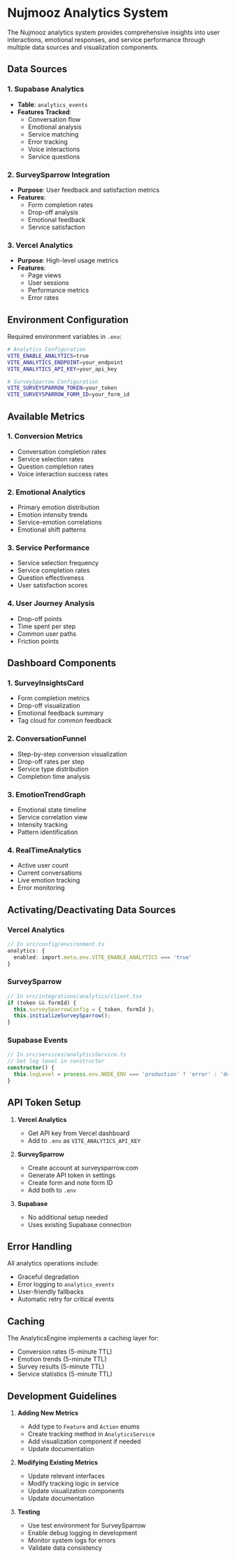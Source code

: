 # Nujmooz Analytics System

The Nujmooz analytics system provides comprehensive insights into user interactions, emotional responses, and service performance through multiple data sources and visualization components.

## Data Sources

### 1. Supabase Analytics
- **Table**: `analytics_events`
- **Features Tracked**:
  - Conversation flow
  - Emotional analysis
  - Service matching
  - Error tracking
  - Voice interactions
  - Service questions

### 2. SurveySparrow Integration
- **Purpose**: User feedback and satisfaction metrics
- **Features**:
  - Form completion rates
  - Drop-off analysis
  - Emotional feedback
  - Service satisfaction

### 3. Vercel Analytics
- **Purpose**: High-level usage metrics
- **Features**:
  - Page views
  - User sessions
  - Performance metrics
  - Error rates

## Environment Configuration

Required environment variables in `.env`:

```bash
# Analytics Configuration
VITE_ENABLE_ANALYTICS=true
VITE_ANALYTICS_ENDPOINT=your_endpoint
VITE_ANALYTICS_API_KEY=your_api_key

# SurveySparrow Configuration
VITE_SURVEYSPARROW_TOKEN=your_token
VITE_SURVEYSPARROW_FORM_ID=your_form_id
```

## Available Metrics

### 1. Conversion Metrics
- Conversation completion rates
- Service selection rates
- Question completion rates
- Voice interaction success rates

### 2. Emotional Analytics
- Primary emotion distribution
- Emotion intensity trends
- Service-emotion correlations
- Emotional shift patterns

### 3. Service Performance
- Service selection frequency
- Service completion rates
- Question effectiveness
- User satisfaction scores

### 4. User Journey Analysis
- Drop-off points
- Time spent per step
- Common user paths
- Friction points

## Dashboard Components

### 1. SurveyInsightsCard
- Form completion metrics
- Drop-off visualization
- Emotional feedback summary
- Tag cloud for common feedback

### 2. ConversationFunnel
- Step-by-step conversion visualization
- Drop-off rates per step
- Service type distribution
- Completion time analysis

### 3. EmotionTrendGraph
- Emotional state timeline
- Service correlation view
- Intensity tracking
- Pattern identification

### 4. RealTimeAnalytics
- Active user count
- Current conversations
- Live emotion tracking
- Error monitoring

## Activating/Deactivating Data Sources

### Vercel Analytics
```typescript
// In src/config/environment.ts
analytics: {
  enabled: import.meta.env.VITE_ENABLE_ANALYTICS === 'true'
}
```

### SurveySparrow
```typescript
// In src/integrations/analytics/client.tsx
if (token && formId) {
  this.surveySparrowConfig = { token, formId };
  this.initializeSurveySparrow();
}
```

### Supabase Events
```typescript
// In src/services/analyticsService.ts
// Set log level in constructor
constructor() {
  this.logLevel = process.env.NODE_ENV === 'production' ? 'error' : 'debug';
}
```

## API Token Setup

1. **Vercel Analytics**
   - Get API key from Vercel dashboard
   - Add to `.env` as `VITE_ANALYTICS_API_KEY`

2. **SurveySparrow**
   - Create account at surveysparrow.com
   - Generate API token in settings
   - Create form and note form ID
   - Add both to `.env`

3. **Supabase**
   - No additional setup needed
   - Uses existing Supabase connection

## Error Handling

All analytics operations include:
- Graceful degradation
- Error logging to `analytics_events`
- User-friendly fallbacks
- Automatic retry for critical events

## Caching

The AnalyticsEngine implements a caching layer for:
- Conversion rates (5-minute TTL)
- Emotion trends (5-minute TTL)
- Survey results (5-minute TTL)
- Service statistics (5-minute TTL)

## Development Guidelines

1. **Adding New Metrics**
   - Add type to `Feature` and `Action` enums
   - Create tracking method in `AnalyticsService`
   - Add visualization component if needed
   - Update documentation

2. **Modifying Existing Metrics**
   - Update relevant interfaces
   - Modify tracking logic in service
   - Update visualization components
   - Update documentation

3. **Testing**
   - Use test environment for SurveySparrow
   - Enable debug logging in development
   - Monitor system logs for errors
   - Validate data consistency 